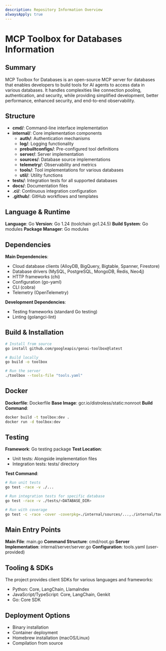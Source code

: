 ```yaml
---
description: Repository Information Overview
alwaysApply: true
---
```


# MCP Toolbox for Databases Information

## Summary

MCP Toolbox for Databases is an open-source MCP server for databases that enables developers to build tools for AI agents to access data in various databases. It handles complexities like connection pooling, authentication, and security, while providing simplified development, better performance, enhanced security, and end-to-end observability.

## Structure

- **cmd/**: Command-line interface implementation
- **internal/**: Core implementation components
  - **auth/**: Authentication mechanisms
  - **log/**: Logging functionality
  - **prebuiltconfigs/**: Pre-configured tool definitions
  - **server/**: Server implementation
  - **sources/**: Database source implementations
  - **telemetry/**: Observability and metrics
  - **tools/**: Tool implementations for various databases
  - **util/**: Utility functions
- **tests/**: Integration tests for all supported databases
- **docs/**: Documentation files
- **.ci/**: Continuous integration configuration
- **.github/**: GitHub workflows and templates

## Language & Runtime

**Language**: Go
**Version**: Go 1.24 (toolchain go1.24.5)
**Build System**: Go modules
**Package Manager**: Go modules

## Dependencies

**Main Dependencies**:

- Cloud database clients (AlloyDB, BigQuery, Bigtable, Spanner, Firestore)
- Database drivers (MySQL, PostgreSQL, MongoDB, Redis, Neo4j)
- HTTP frameworks (chi)
- Configuration (go-yaml)
- CLI (cobra)
- Telemetry (OpenTelemetry)

**Development Dependencies**:

- Testing frameworks (standard Go testing)
- Linting (golangci-lint)

## Build & Installation

```bash
# Install from source
go install github.com/googleapis/genai-toolbox@latest

# Build locally
go build -o toolbox

# Run the server
./toolbox --tools-file "tools.yaml"
```

## Docker

**Dockerfile**: Dockerfile
**Base Image**: gcr.io/distroless/static:nonroot
**Build Command**:

```bash
docker build -t toolbox:dev .
docker run -d toolbox:dev
```

## Testing

**Framework**: Go testing package
**Test Location**:

- Unit tests: Alongside implementation files
- Integration tests: tests/ directory

**Test Command**:

```bash
# Run unit tests
go test -race -v ./...

# Run integration tests for specific database
go test -race -v ./tests/<DATABASE_DIR>

# Run with coverage
go test -c -race -cover -coverpkg=./internal/sources/...,./internal/tools/... ./tests/...
```

## Main Entry Points

**Main File**: main.go
**Command Structure**: cmd/root.go
**Server Implementation**: internal/server/server.go
**Configuration**: tools.yaml (user-provided)

## Tooling & SDKs

The project provides client SDKs for various languages and frameworks:

- Python: Core, LangChain, LlamaIndex
- JavaScript/TypeScript: Core, LangChain, Genkit
- Go: Core SDK

## Deployment Options

- Binary installation
- Container deployment
- Homebrew installation (macOS/Linux)
- Compilation from source
